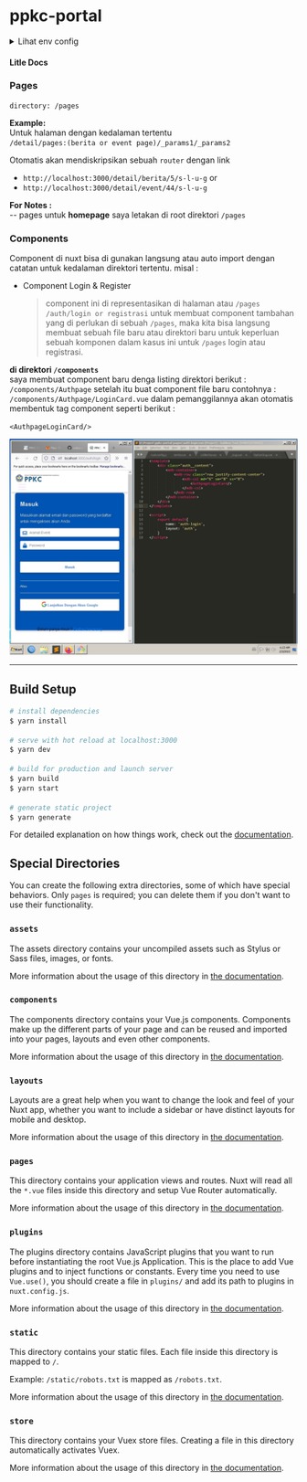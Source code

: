 # ppkc-portal
<details>
	<summary>Lihat env config</summary>
	Adding this line to env file :

```bash
NUXT_ENV_API_URL=https://your-api-url
```

</details>

#### Litle Docs

### Pages

```
directory: /pages
```

**Example:**  
Untuk halaman dengan kedalaman tertentu  
`/detail/pages:(berita or event page)/_params1/_params2`

Otomatis akan mendiskripsikan sebuah `router` dengan link

- `http://localhost:3000/detail/berita/5/s-l-u-g` or
- `http://localhost:3000/detail/event/44/s-l-u-g`

**For Notes :**  
-- pages untuk **homepage** saya letakan di root direktori `/pages`

### Components

Component di nuxt bisa di gunakan langsung atau auto import dengan catatan untuk kedalaman direktori tertentu. misal :

- Component Login & Register
  > component ini di representasikan di halaman atau `/pages` `/auth/login or registrasi` untuk membuat component tambahan yang di perlukan di sebuah `/pages`, maka kita bisa langsung membuat sebuah file baru atau direktori baru untuk keperluan sebuah komponen dalam kasus ini untuk `/pages` login atau registrasi.

**di direktori `/components`**  
saya membuat component baru denga listing direktori berikut :  
`/components/Authpage` setelah itu buat component file baru contohnya :  
`/components/Authpage/LoginCard.vue` dalam pemanggilannya akan otomatis membentuk tag component seperti berikut :

`<AuthpageLoginCard/>`

<img src="/ss/ss-docs1.jpg">

<hr>

## Build Setup

```bash
# install dependencies
$ yarn install

# serve with hot reload at localhost:3000
$ yarn dev

# build for production and launch server
$ yarn build
$ yarn start

# generate static project
$ yarn generate
```

For detailed explanation on how things work, check out the [documentation](https://nuxtjs.org).

## Special Directories

You can create the following extra directories, some of which have special behaviors. Only `pages` is required; you can delete them if you don't want to use their functionality.

### `assets`

The assets directory contains your uncompiled assets such as Stylus or Sass files, images, or fonts.

More information about the usage of this directory in [the documentation](https://nuxtjs.org/docs/2.x/directory-structure/assets).

### `components`

The components directory contains your Vue.js components. Components make up the different parts of your page and can be reused and imported into your pages, layouts and even other components.

More information about the usage of this directory in [the documentation](https://nuxtjs.org/docs/2.x/directory-structure/components).

### `layouts`

Layouts are a great help when you want to change the look and feel of your Nuxt app, whether you want to include a sidebar or have distinct layouts for mobile and desktop.

More information about the usage of this directory in [the documentation](https://nuxtjs.org/docs/2.x/directory-structure/layouts).

### `pages`

This directory contains your application views and routes. Nuxt will read all the `*.vue` files inside this directory and setup Vue Router automatically.

More information about the usage of this directory in [the documentation](https://nuxtjs.org/docs/2.x/get-started/routing).

### `plugins`

The plugins directory contains JavaScript plugins that you want to run before instantiating the root Vue.js Application. This is the place to add Vue plugins and to inject functions or constants. Every time you need to use `Vue.use()`, you should create a file in `plugins/` and add its path to plugins in `nuxt.config.js`.

More information about the usage of this directory in [the documentation](https://nuxtjs.org/docs/2.x/directory-structure/plugins).

### `static`

This directory contains your static files. Each file inside this directory is mapped to `/`.

Example: `/static/robots.txt` is mapped as `/robots.txt`.

More information about the usage of this directory in [the documentation](https://nuxtjs.org/docs/2.x/directory-structure/static).

### `store`

This directory contains your Vuex store files. Creating a file in this directory automatically activates Vuex.

More information about the usage of this directory in [the documentation](https://nuxtjs.org/docs/2.x/directory-structure/store).
